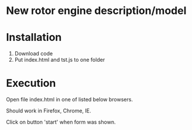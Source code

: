 # New rotor engine description/model

# Installation

1. Download code
2. Put index.html and tst.js to one folder

# Execution

Open file index.html in one of listed below browsers.

Should work in Firefox, Chrome, IE.

Click on button 'start' when form was shown.



